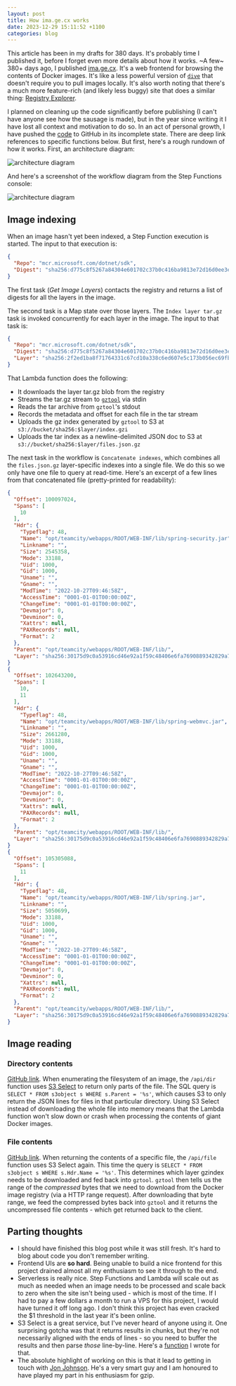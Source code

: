 ```yaml
---
layout: post
title: How ima.ge.cx works
date: 2023-12-29 15:11:52 +1100
categories: blog
---
```


This article has been in my drafts for 380 days. It's probably time I published it,
before I forget even more details about how it works. ~A few~ 380+ days ago, I 
published [ima.ge.cx][imagecx]. It's a web frontend for browsing the contents 
of Docker images. It's like a less powerful version of [`dive`][dive] that 
doesn't require you to pull images locally. It's also worth noting that there's
a much more feature-rich (and likely less buggy) site that does a similar thing:
[Registry Explorer][reg-explorer].

I planned on cleaning up the code significantly before publishing (I can't have
anyone see how the sausage is made), but in the year since writing it I have lost
all context and motivation to do so. In an act of personal growth, I have pushed 
the [code][repo] to GitHub in its incomplete state. There are deep link references
to specific functions below. But first, here's a rough rundown of how
it works. First, an architecture diagram:

![architecture diagram](/assets/2023-12-29-architecture.png)

And here's a screenshot of the workflow diagram from the Step Functions console:

![architecture diagram](/assets/2023-12-29-sfn.png)

## Image indexing

When an image hasn't yet been indexed, a Step Function execution is started. The
input to that execution is:

```json
{
  "Repo": "mcr.microsoft.com/dotnet/sdk",
  "Digest": "sha256:d775c8f5267a84304e601702c37b0c416ba9813e72d16d0ee3e70e96323ee624"
}
```

The first task (_Get Image Layers_) contacts the registry and returns a list of
digests for all the layers in the image.

The second task is a Map state over those layers. The `Index layer tar.gz` task
is invoked concurrently for each layer in the image. The input to that task is:

```json
{
  "Repo": "mcr.microsoft.com/dotnet/sdk",
  "Digest": "sha256:d775c8f5267a84304e601702c37b0c416ba9813e72d16d0ee3e70e96323ee624",
  "Layer": "sha256:2f2ed1ba8f71764331c67cd10a338c6ed607e5c173b056ec69fbe592389fc33a"
}
```

That Lambda function does the following:

* It downloads the layer tar.gz blob from the registry
* Streams the tar.gz stream to [`gztool`][gztool] via stdin
* Reads the tar archive from `gztool`'s stdout
* Records the metadata and offset for each file in the tar stream
* Uploads the gz index generated by `gztool` to S3 at `s3://bucket/sha256:$layer/index.gzi`
* Uploads the tar index as a newline-delimited JSON doc to S3 at 
  `s3://bucket/sha256:$layer/files.json.gz`

The next task in the workflow is `Concatenate indexes`, which combines all the
`files.json.gz` layer-specific indexes into a single file. We do this so we only
have one file to query at read-time. Here's an excerpt of a few lines from that
concatenated file (pretty-printed for readability):

```json
{
  "Offset": 100097024,
  "Spans": [
    10
  ],
  "Hdr": {
    "Typeflag": 48,
    "Name": "opt/teamcity/webapps/ROOT/WEB-INF/lib/spring-security.jar",
    "Linkname": "",
    "Size": 2545358,
    "Mode": 33188,
    "Uid": 1000,
    "Gid": 1000,
    "Uname": "",
    "Gname": "",
    "ModTime": "2022-10-27T09:46:58Z",
    "AccessTime": "0001-01-01T00:00:00Z",
    "ChangeTime": "0001-01-01T00:00:00Z",
    "Devmajor": 0,
    "Devminor": 0,
    "Xattrs": null,
    "PAXRecords": null,
    "Format": 2
  },
  "Parent": "opt/teamcity/webapps/ROOT/WEB-INF/lib/",
  "Layer": "sha256:30175d9c0a53916cd46e92a1f59c48406e6fa7690889342829a7636745756f23"
}
{
  "Offset": 102643200,
  "Spans": [
    10,
    11
  ],
  "Hdr": {
    "Typeflag": 48,
    "Name": "opt/teamcity/webapps/ROOT/WEB-INF/lib/spring-webmvc.jar",
    "Linkname": "",
    "Size": 2661280,
    "Mode": 33188,
    "Uid": 1000,
    "Gid": 1000,
    "Uname": "",
    "Gname": "",
    "ModTime": "2022-10-27T09:46:58Z",
    "AccessTime": "0001-01-01T00:00:00Z",
    "ChangeTime": "0001-01-01T00:00:00Z",
    "Devmajor": 0,
    "Devminor": 0,
    "Xattrs": null,
    "PAXRecords": null,
    "Format": 2
  },
  "Parent": "opt/teamcity/webapps/ROOT/WEB-INF/lib/",
  "Layer": "sha256:30175d9c0a53916cd46e92a1f59c48406e6fa7690889342829a7636745756f23"
}
{
  "Offset": 105305088,
  "Spans": [
    11
  ],
  "Hdr": {
    "Typeflag": 48,
    "Name": "opt/teamcity/webapps/ROOT/WEB-INF/lib/spring.jar",
    "Linkname": "",
    "Size": 5050699,
    "Mode": 33188,
    "Uid": 1000,
    "Gid": 1000,
    "Uname": "",
    "Gname": "",
    "ModTime": "2022-10-27T09:46:58Z",
    "AccessTime": "0001-01-01T00:00:00Z",
    "ChangeTime": "0001-01-01T00:00:00Z",
    "Devmajor": 0,
    "Devminor": 0,
    "Xattrs": null,
    "PAXRecords": null,
    "Format": 2
  },
  "Parent": "opt/teamcity/webapps/ROOT/WEB-INF/lib/",
  "Layer": "sha256:30175d9c0a53916cd46e92a1f59c48406e6fa7690889342829a7636745756f23"
}
```

## Image reading

### Directory contents

[GitHub link][api-dir-code]. When enumerating the filesystem of an image, the 
`/api/dir` function uses [S3 Select][s3select] to return only parts of the file. 
The SQL query is `SELECT * FROM s3object s WHERE s.Parent = '%s'`, which causes 
S3 to only return the JSON lines for files in that particular directory. Using
S3 Select instead of downloading the whole file into memory means that the Lambda 
function won't slow down or crash when processing the contents of giant Docker images.

### File contents

[GitHub link][api-file-code]. When returning the contents of a specific file, the
`/api/file` function uses S3 Select again. This time the query is `SELECT * FROM s3object s WHERE s.Hdr.Name = '%s'`.
This determines which layer gzindex needs to be downloaded and fed back into
`gztool`. `gztool` then tells us the range of the _compressed_ bytes that we need
to download from the Docker image registry (via a HTTP range request). After
downloading that byte range, we feed the compressed bytes back into `gztool` and
it returns the uncompressed file contents - which get returned back to the client.

## Parting thoughts

* I should have finished this blog post while it was still fresh. It's hard to
  blog about code you don't remember writing.
* Frontend UIs are **so hard**. Being unable to build a nice frontend for this
  project drained almost all my enthusiasm to see it through to the end.
* Serverless is really nice. Step Functions and Lambda will scale out as much
  as needed when an image needs to be processed and scale back to zero when the
  site isn't being used - which is most of the time. If I had to pay a few dollars
  a month to run a VPS for this project, I would have turned it off long ago. I
  don't think this project has even cracked the $1 threshold in the last year it's
  been online.
* S3 Select is a great service, but I've never heard of anyone using it. One 
  surprising gotcha was that it returns results in chunks, but they're not
  necessarily aligned with the ends of lines - so you need to buffer the results
  and then parse _those_ line-by-line. Here's a [function][select-func] I wrote 
  for that.
* The absolute highlight of working on this is that it lead to getting in touch
  with [Jon Johnson][jon-squared]. He's a very smart guy and I am honoured to have 
  played my part in his enthusiasm for gzip. 

[imagecx]: https://ima.ge.cx/
[dive]: https://github.com/wagoodman/dive
[reg-explorer]: https://explore.ggcr.dev/
[repo]: https://github.com/aidansteele/ima.ge.cx-backend
[gztool]: https://github.com/circulosmeos/gztool
[s3select]: https://docs.aws.amazon.com/AmazonS3/latest/userguide/selecting-content-from-objects.html
[api-dir-code]: https://github.com/aidansteele/ima.ge.cx-backend/blob/8e1e76a5fc824b498b2dc9284626b12f8e246c71/thelambda/thelambda.go#L387-L428
[api-file-code]: https://github.com/aidansteele/ima.ge.cx-backend/blob/8e1e76a5fc824b498b2dc9284626b12f8e246c71/thelambda/thelambda.go#L430-L536
[select-func]: https://github.com/aidansteele/ima.ge.cx-backend/blob/main/s3select/s3select.go
[jon-squared]: https://twitter.com/jonjonsonjr
